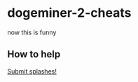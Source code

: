# dogeminer-2-cheats

now this is funny

## How to help

[Submit splashes!](https://github.com/Jack5079/dogeminer-2-cheats/edit/master/splashes.mjs)